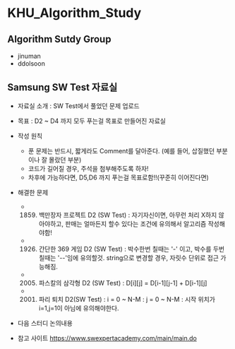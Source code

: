 ﻿# KHU_Algorithm_Study
## Algorithm Sutdy Group
- jinuman
- ddolsoon

## Samsung SW Test 자료실
 
* 자료실 소개 : SW Test에서 풀었던 문제 업로드
* 목표 : D2 ~ D4 까지 모두 푸는걸 목표로 만들어진 자료실 
* 작성 원칙
	* 푼 문제는 반드시, 짧게라도 Comment를 달아준다. (예를 들어, 삽질했던 부분이나 잘 몰랐던 부분)
	* 코드가 길어질 경우, 주석을 첨부해주도록 하자!
	* 차후에 가능하다면, D5,D6 까지 푸는걸 목표로함!!(꾸준히 이어진다면)
* 해결한 문제
	* 1859. 백만장자 프로젝트 D2 (SW Test) 
		: 자기자신이면, 아무런 처리 X하지 않아야하고, 판매는 얼마든지 할수 있다는 조건에 유의해서 알고리즘 작성해야함!
	* 1926. 간단한 369 게임 D2 (SW Test)
		: 박수한번 칠때는 '-' 이고, 박수를 두번칠때는 '--'임에 유의할것. string으로 변경할 경우, 자릿수 단위로 접근 가능해짐.
	* 2005. 파스칼의 삼각형 D2 (SW Test)
		: D[i][j] = D[i-1][j-1] + D[i-1][j]
	* 2001. 파리 퇴치 D2(SW Test)
		: i = 0 ~ N-M
		: j = 0 ~ N-M
		: 시작 위치가 i=1,j=1이 아님에 유의해야한다.
* 다음 스터디 논의내용

* 참고 사이트
https://www.swexpertacademy.com/main/main.do
